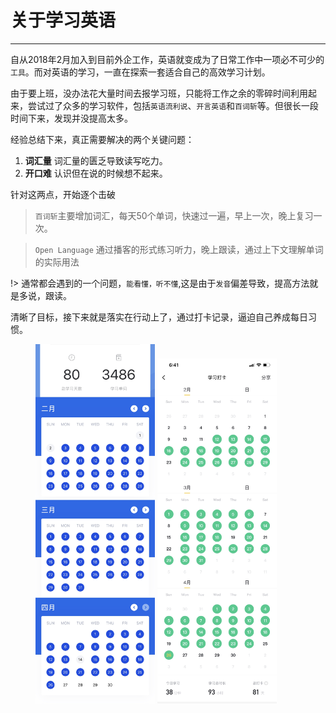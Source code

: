 # 关于学习英语
---

自从2018年2月加入到目前外企工作，英语就变成为了日常工作中一项必不可少的`工具`。而对英语的学习，一直在探索一套适合自己的高效学习计划。

由于要上班，没办法花大量时间去报学习班，只能将工作之余的零碎时间利用起来，尝试过了众多的学习软件，包括`英语流利说`、`开言英语`和`百词斩`等。但很长一段时间下来，发现并没提高太多。

经验总结下来，真正需要解决的两个关键问题：
1. **词汇量** 词汇量的匮乏导致读写吃力。
2. **开口难** 认识但在说的时候想不起来。

针对这两点，开始逐个击破

> `百词斩`主要增加词汇，每天50个单词，快速过一遍，早上一次，晚上复习一次。

> `Open Language` 通过播客的形式练习听力，晚上跟读，通过上下文理解单词的实际用法

!> 通常都会遇到的一个问题，```能看懂，听不懂```,这是由于`发音`偏差导致，提高方法就是多说，跟读。
 
清晰了目标，接下来就是落实在行动上了，通过打卡记录，逼迫自己养成每日习惯。

<figure>
    <img src="images/bai.JPEG" width="45%">
    <img src="images/open.JPEG" width="45%">
</figure>



